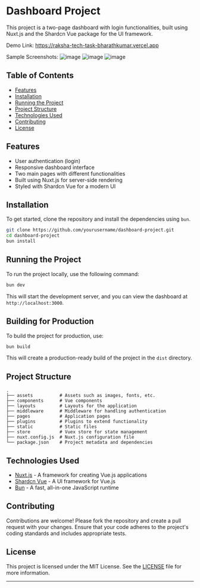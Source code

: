# Dashboard Project

This project is a two-page dashboard with login functionalities, built using Nuxt.js and the Shardcn Vue package for the UI framework.

Demo Link: https://raksha-tech-task-bharathkumar.vercel.app

Sample Screenshots:
![image](https://github.com/user-attachments/assets/df2e5c93-356c-4585-b91a-71ed01670614)
![image](https://github.com/user-attachments/assets/4c49801d-95a6-4184-92f7-3d79dbd428c3)
![image](https://github.com/user-attachments/assets/bbe2d1cd-1c16-4447-b836-36e8c5a8173c)


## Table of Contents

- [Features](#features)
- [Installation](#installation)
- [Running the Project](#running-the-project)
- [Project Structure](#project-structure)
- [Technologies Used](#technologies-used)
- [Contributing](#contributing)
- [License](#license)

## Features

- User authentication (login)
- Responsive dashboard interface
- Two main pages with different functionalities
- Built using Nuxt.js for server-side rendering
- Styled with Shardcn Vue for a modern UI

## Installation

To get started, clone the repository and install the dependencies using `bun`.

```bash
git clone https://github.com/yourusername/dashboard-project.git
cd dashboard-project
bun install
```

## Running the Project

To run the project locally, use the following command:

```bash
bun dev
```

This will start the development server, and you can view the dashboard at `http://localhost:3000`.

## Building for Production

To build the project for production, use:

```bash
bun build
```

This will create a production-ready build of the project in the `dist` directory.

## Project Structure

```
.
├── assets          # Assets such as images, fonts, etc.
├── components      # Vue components
├── layouts         # Layouts for the application
├── middleware      # Middleware for handling authentication
├── pages           # Application pages
├── plugins         # Plugins to extend functionality
├── static          # Static files
├── store           # Vuex store for state management
├── nuxt.config.js  # Nuxt.js configuration file
└── package.json    # Project metadata and dependencies
```

## Technologies Used

- [Nuxt.js](https://nuxtjs.org/) - A framework for creating Vue.js applications
- [Shardcn Vue](https://shardcn.com/) - A UI framework for Vue.js
- [Bun](https://bun.sh/) - A fast, all-in-one JavaScript runtime

## Contributing

Contributions are welcome! Please fork the repository and create a pull request with your changes. Ensure that your code adheres to the project's coding standards and includes appropriate tests.

## License

This project is licensed under the MIT License. See the [LICENSE](LICENSE) file for more information.

---
